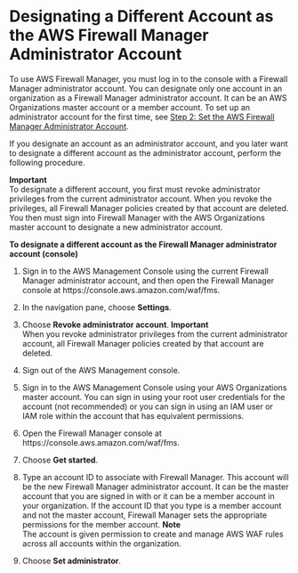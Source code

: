 # Designating a Different Account as the AWS Firewall Manager Administrator Account<a name="fms-change-administrator"></a>

To use AWS Firewall Manager, you must log in to the console with a Firewall Manager administrator account\. You can designate only one account in an organization as a Firewall Manager administrator account\. It can be an AWS Organizations master account or a member account\. To set up an administrator account for the first time, see [Step 2: Set the AWS Firewall Manager Administrator Account](enable-integration.md)\. 

If you designate an account as an administrator account, and you later want to designate a different account as the administrator account, perform the following procedure\. 

**Important**  
To designate a different account, you first must revoke administrator privileges from the current administrator account\. When you revoke the privileges, all Firewall Manager policies created by that account are deleted\. You then must sign into Firewall Manager with the AWS Organizations master account to designate a new administrator account\. <a name="fms-change-administrator-procedure"></a>

**To designate a different account as the Firewall Manager administrator account \(console\)**

1. Sign in to the AWS Management Console using the current Firewall Manager administrator account, and then open the Firewall Manager console at https://console\.aws\.amazon\.com/waf/fms\. 

1. In the navigation pane, choose **Settings**\.

1. Choose **Revoke administrator account**\.
**Important**  
When you revoke administrator privileges from the current administrator account, all Firewall Manager policies created by that account are deleted\.

1. Sign out of the AWS Management console\.

1. Sign in to the AWS Management Console using your AWS Organizations master account\. You can sign in using your root user credentials for the account \(not recommended\) or you can sign in using an IAM user or IAM role within the account that has equivalent permissions\.

1. Open the Firewall Manager console at https://console\.aws\.amazon\.com/waf/fms\. 

1. Choose **Get started**\.

1. Type an account ID to associate with Firewall Manager\. This account will be the new Firewall Manager administrator account\. It can be the master account that you are signed in with or it can be a member account in your organization\. If the account ID that you type is a member account and not the master account, Firewall Manager sets the appropriate permissions for the member account\. 
**Note**  
The account is given permission to create and manage AWS WAF rules across all accounts within the organization\.

1. Choose **Set administrator**\.